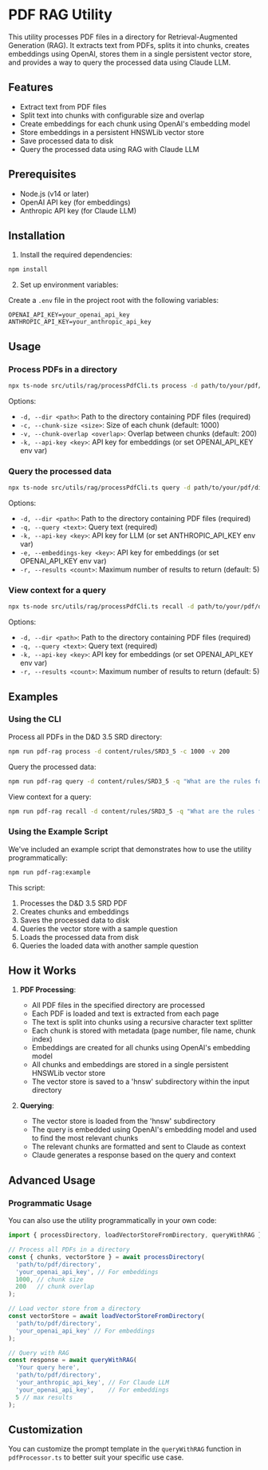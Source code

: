 # PDF RAG Utility

This utility processes PDF files in a directory for Retrieval-Augmented Generation (RAG). It extracts text from PDFs, splits it into chunks, creates embeddings using OpenAI, stores them in a single persistent vector store, and provides a way to query the processed data using Claude LLM.

## Features

- Extract text from PDF files
- Split text into chunks with configurable size and overlap
- Create embeddings for each chunk using OpenAI's embedding model
- Store embeddings in a persistent HNSWLib vector store
- Save processed data to disk
- Query the processed data using RAG with Claude LLM

## Prerequisites

- Node.js (v14 or later)
- OpenAI API key (for embeddings)
- Anthropic API key (for Claude LLM)

## Installation

1. Install the required dependencies:

```bash
npm install
```

2. Set up environment variables:

Create a `.env` file in the project root with the following variables:

```
OPENAI_API_KEY=your_openai_api_key
ANTHROPIC_API_KEY=your_anthropic_api_key
```

## Usage

### Process PDFs in a directory

```bash
npx ts-node src/utils/rag/processPdfCli.ts process -d path/to/your/pdf/directory
```

Options:
- `-d, --dir <path>`: Path to the directory containing PDF files (required)
- `-c, --chunk-size <size>`: Size of each chunk (default: 1000)
- `-v, --chunk-overlap <overlap>`: Overlap between chunks (default: 200)
- `-k, --api-key <key>`: API key for embeddings (or set OPENAI_API_KEY env var)

### Query the processed data

```bash
npx ts-node src/utils/rag/processPdfCli.ts query -d path/to/your/pdf/directory -q "Your query here"
```

Options:
- `-d, --dir <path>`: Path to the directory containing PDF files (required)
- `-q, --query <text>`: Query text (required)
- `-k, --api-key <key>`: API key for LLM (or set ANTHROPIC_API_KEY env var)
- `-e, --embeddings-key <key>`: API key for embeddings (or set OPENAI_API_KEY env var)
- `-r, --results <count>`: Maximum number of results to return (default: 5)

### View context for a query

```bash
npx ts-node src/utils/rag/processPdfCli.ts recall -d path/to/your/pdf/directory -q "Your query here"
```

Options:
- `-d, --dir <path>`: Path to the directory containing PDF files (required)
- `-q, --query <text>`: Query text (required)
- `-k, --api-key <key>`: API key for embeddings (or set OPENAI_API_KEY env var)
- `-r, --results <count>`: Maximum number of results to return (default: 5)

## Examples

### Using the CLI

Process all PDFs in the D&D 3.5 SRD directory:

```bash
npm run pdf-rag process -d content/rules/SRD3_5 -c 1000 -v 200
```

Query the processed data:

```bash
npm run pdf-rag query -d content/rules/SRD3_5 -q "What are the rules for grappling?"
```

View context for a query:

```bash
npm run pdf-rag recall -d content/rules/SRD3_5 -q "What are the rules for grappling?"
```

### Using the Example Script

We've included an example script that demonstrates how to use the utility programmatically:

```bash
npm run pdf-rag:example
```

This script:
1. Processes the D&D 3.5 SRD PDF
2. Creates chunks and embeddings
3. Saves the processed data to disk
4. Queries the vector store with a sample question
5. Loads the processed data from disk
6. Queries the loaded data with another sample question

## How it Works

1. **PDF Processing**:
   - All PDF files in the specified directory are processed
   - Each PDF is loaded and text is extracted from each page
   - The text is split into chunks using a recursive character text splitter
   - Each chunk is stored with metadata (page number, file name, chunk index)
   - Embeddings are created for all chunks using OpenAI's embedding model
   - All chunks and embeddings are stored in a single persistent HNSWLib vector store
   - The vector store is saved to a 'hnsw' subdirectory within the input directory

2. **Querying**:
   - The vector store is loaded from the 'hnsw' subdirectory
   - The query is embedded using OpenAI's embedding model and used to find the most relevant chunks
   - The relevant chunks are formatted and sent to Claude as context
   - Claude generates a response based on the query and context

## Advanced Usage

### Programmatic Usage

You can also use the utility programmatically in your own code:

```typescript
import { processDirectory, loadVectorStoreFromDirectory, queryWithRAG } from './pdfProcessor';

// Process all PDFs in a directory
const { chunks, vectorStore } = await processDirectory(
  'path/to/pdf/directory',
  'your_openai_api_key', // For embeddings
  1000, // chunk size
  200   // chunk overlap
);

// Load vector store from a directory
const vectorStore = await loadVectorStoreFromDirectory(
  'path/to/pdf/directory',
  'your_openai_api_key' // For embeddings
);

// Query with RAG
const response = await queryWithRAG(
  'Your query here',
  'path/to/pdf/directory',
  'your_anthropic_api_key', // For Claude LLM
  'your_openai_api_key',    // For embeddings
  5 // max results
);
```

## Customization

You can customize the prompt template in the `queryWithRAG` function in `pdfProcessor.ts` to better suit your specific use case.
